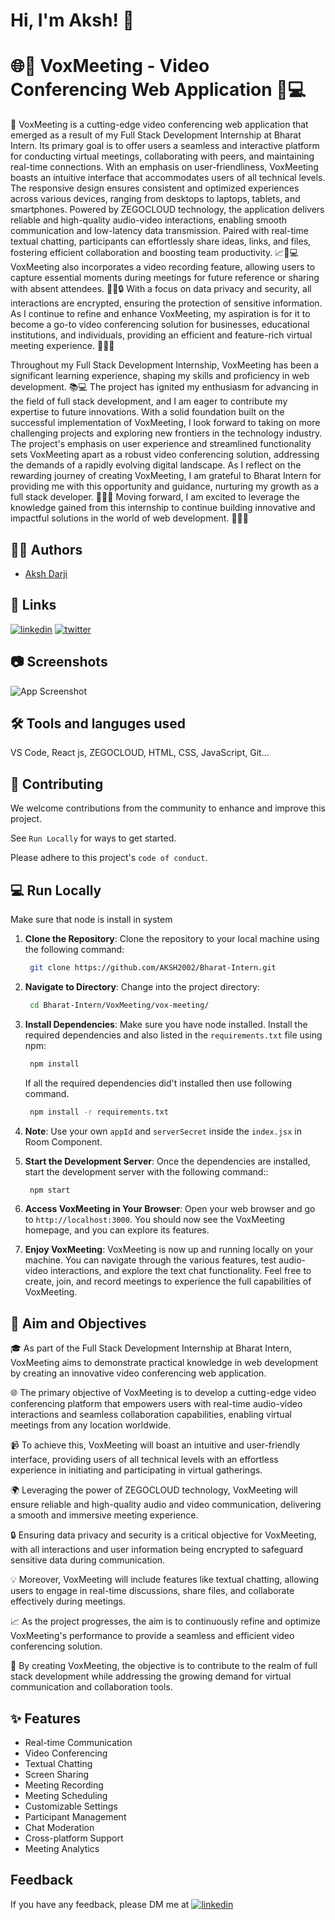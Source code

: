 # Hi, I'm Aksh! 👋

# 🌐🎥 VoxMeeting - Video Conferencing Web Application 🚀💻

🌟 VoxMeeting is a cutting-edge video conferencing web application that emerged as a result of my Full Stack Development Internship at Bharat Intern. Its primary goal is to offer users a seamless and interactive platform for conducting virtual meetings, collaborating with peers, and maintaining real-time connections. With an emphasis on user-friendliness, VoxMeeting boasts an intuitive interface that accommodates users of all technical levels. The responsive design ensures consistent and optimized experiences across various devices, ranging from desktops to laptops, tablets, and smartphones. Powered by ZEGOCLOUD technology, the application delivers reliable and high-quality audio-video interactions, enabling smooth communication and low-latency data transmission. Paired with real-time textual chatting, participants can effortlessly share ideas, links, and files, fostering efficient collaboration and boosting team productivity. 📈💬💻 VoxMeeting also incorporates a video recording feature, allowing users to capture essential moments during meetings for future reference or sharing with absent attendees. 🎥📝🔒 With a focus on data privacy and security, all interactions are encrypted, ensuring the protection of sensitive information. As I continue to refine and enhance VoxMeeting, my aspiration is for it to become a go-to video conferencing solution for businesses, educational institutions, and individuals, providing an efficient and feature-rich virtual meeting experience. 🚀🌐👥

Throughout my Full Stack Development Internship, VoxMeeting has been a significant learning experience, shaping my skills and proficiency in web development. 📚💻 The project has ignited my enthusiasm for advancing in the field of full stack development, and I am eager to contribute my expertise to future innovations. With a solid foundation built on the successful implementation of VoxMeeting, I look forward to taking on more challenging projects and exploring new frontiers in the technology industry. The project's emphasis on user experience and streamlined functionality sets VoxMeeting apart as a robust video conferencing solution, addressing the demands of a rapidly evolving digital landscape. As I reflect on the rewarding journey of creating VoxMeeting, I am grateful to Bharat Intern for providing me with this opportunity and guidance, nurturing my growth as a full stack developer. 👩‍💻🙏 Moving forward, I am excited to leverage the knowledge gained from this internship to continue building innovative and impactful solutions in the world of web development. 🌟🚀💡




## 👩‍💻 Authors

- [Aksh Darji](https://github.com/aksh2002)


## 🔗 Links
[![linkedin](https://img.shields.io/badge/linkedin-0A66C2?style=for-the-badge&logo=linkedin&logoColor=white)](https://linkedin.com/in/aksh-darji-127316210)
[![twitter](https://img.shields.io/badge/twitter-1DA1F2?style=for-the-badge&logo=twitter&logoColor=white)](https://twitter.com/akshdarji_135)

## 📷 Screenshots

![App Screenshot](https://raw.githubusercontent.com/AKSH2002)


## 🛠 Tools and languges used
VS Code, React js, ZEGOCLOUD, HTML, CSS, JavaScript, Git...


## 🤝 Contributing

We welcome contributions from the community to enhance and improve this project.

See `Run Locally` for ways to get started.

Please adhere to this project's `code of conduct`.


## 💻 Run Locally
Make sure that node is install in system 

1. **Clone the Repository**: Clone the repository to your local machine using the following command:
   
     ```bash
      git clone https://github.com/AKSH2002/Bharat-Intern.git
     ```


2. **Navigate to Directory**: Change into the project directory:
   
     ```bash
      cd Bharat-Intern/VoxMeeting/vox-meeting/
     ```

3. **Install Dependencies**: Make sure you have node installed. Install the required dependencies and also listed in the `requirements.txt` file using npm:
   
     ```bash
      npm install
     ```
     If all the required dependencies did't installed then use following command.
     ```bash
      npm install -r requirements.txt
     ```
4. **Note**: Use your own `appId` and `serverSecret` inside the `index.jsx` in Room Component.

5. **Start the Development Server**: Once the dependencies are installed, start the development server with the following command::
   
     ```bash
      npm start
     ```

6. **Access VoxMeeting in Your Browser**: Open your web browser and go to `http://localhost:3000`.
You should now see the VoxMeeting homepage, and you can explore its features.

7. **Enjoy VoxMeeting**: VoxMeeting is now up and running locally on your machine. You can navigate through the various features, test audio-video interactions, and explore the text chat functionality.
Feel free to create, join, and record meetings to experience the full capabilities of VoxMeeting.


## 🎯 Aim and Objectives

🎓 As part of the Full Stack Development Internship at Bharat Intern, VoxMeeting aims to demonstrate practical knowledge in web development by creating an innovative video conferencing web application.

🌐 The primary objective of VoxMeeting is to develop a cutting-edge video conferencing platform that empowers users with real-time audio-video interactions and seamless collaboration capabilities, enabling virtual meetings from any location worldwide.

📹 To achieve this, VoxMeeting will boast an intuitive and user-friendly interface, providing users of all technical levels with an effortless experience in initiating and participating in virtual gatherings.

🌍 Leveraging the power of ZEGOCLOUD technology, VoxMeeting will ensure reliable and high-quality audio and video communication, delivering a smooth and immersive meeting experience.

🔒 Ensuring data privacy and security is a critical objective for VoxMeeting, with all interactions and user information being encrypted to safeguard sensitive data during communication.

💡 Moreover, VoxMeeting will include features like textual chatting, allowing users to engage in real-time discussions, share files, and collaborate effectively during meetings.

📈 As the project progresses, the aim is to continuously refine and optimize VoxMeeting's performance to provide a seamless and efficient video conferencing solution.

🚀 By creating VoxMeeting, the objective is to contribute to the realm of full stack development while addressing the growing demand for virtual communication and collaboration tools.





## ✨ Features
- Real-time Communication
- Video Conferencing
- Textual Chatting
- Screen Sharing
- Meeting Recording
- Meeting Scheduling
- Customizable Settings
- Participant Management
- Chat Moderation
- Cross-platform Support
- Meeting Analytics

## Feedback

If you have any feedback, please DM me at [![linkedin](https://img.shields.io/badge/linkedin-0A66C2?style=for-the-badge&logo=linkedin&logoColor=white)](https://linkedin.com/in/aksh-darji-127316210)

